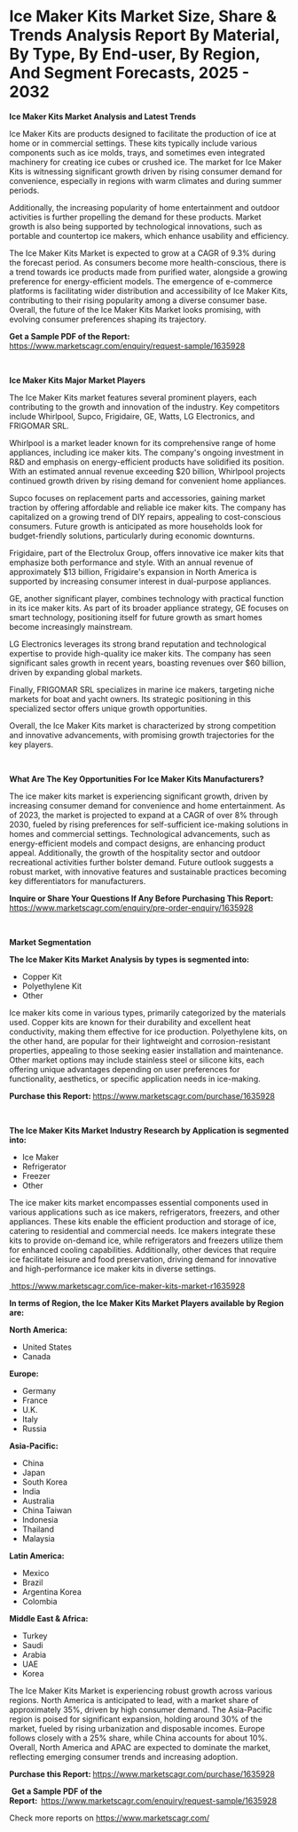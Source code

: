 <p><h1>Ice Maker Kits Market Size, Share & Trends Analysis Report By Material, By Type, By End-user, By Region, And Segment Forecasts, 2025 - 2032</h1></p><p><strong>Ice Maker Kits Market Analysis and Latest Trends</strong></p>
<p><p>Ice Maker Kits are products designed to facilitate the production of ice at home or in commercial settings. These kits typically include various components such as ice molds, trays, and sometimes even integrated machinery for creating ice cubes or crushed ice. The market for Ice Maker Kits is witnessing significant growth driven by rising consumer demand for convenience, especially in regions with warm climates and during summer periods. </p><p>Additionally, the increasing popularity of home entertainment and outdoor activities is further propelling the demand for these products. Market growth is also being supported by technological innovations, such as portable and countertop ice makers, which enhance usability and efficiency. </p><p>The Ice Maker Kits Market is expected to grow at a CAGR of 9.3% during the forecast period. As consumers become more health-conscious, there is a trend towards ice products made from purified water, alongside a growing preference for energy-efficient models. The emergence of e-commerce platforms is facilitating wider distribution and accessibility of Ice Maker Kits, contributing to their rising popularity among a diverse consumer base. Overall, the future of the Ice Maker Kits Market looks promising, with evolving consumer preferences shaping its trajectory.</p></p>
<p><strong>Get a Sample PDF of the Report:&nbsp;</strong> <a href="https://www.marketscagr.com/enquiry/request-sample/1635928?utm_campaign=2320&utm_medium=2&utm_source=Github&utm_content=ia&utm_term=16022025&utm_id=ice-maker-kits">https://www.marketscagr.com/enquiry/request-sample/1635928</a></p>
<p>&nbsp;</p>
<p><strong>Ice Maker Kits Major Market Players</strong></p>
<p><p>The Ice Maker Kits market features several prominent players, each contributing to the growth and innovation of the industry. Key competitors include Whirlpool, Supco, Frigidaire, GE, Watts, LG Electronics, and FRIGOMAR SRL. </p><p>Whirlpool is a market leader known for its comprehensive range of home appliances, including ice maker kits. The company's ongoing investment in R&D and emphasis on energy-efficient products have solidified its position. With an estimated annual revenue exceeding $20 billion, Whirlpool projects continued growth driven by rising demand for convenient home appliances.</p><p>Supco focuses on replacement parts and accessories, gaining market traction by offering affordable and reliable ice maker kits. The company has capitalized on a growing trend of DIY repairs, appealing to cost-conscious consumers. Future growth is anticipated as more households look for budget-friendly solutions, particularly during economic downturns.</p><p>Frigidaire, part of the Electrolux Group, offers innovative ice maker kits that emphasize both performance and style. With an annual revenue of approximately $13 billion, Frigidaire's expansion in North America is supported by increasing consumer interest in dual-purpose appliances.</p><p>GE, another significant player, combines technology with practical function in its ice maker kits. As part of its broader appliance strategy, GE focuses on smart technology, positioning itself for future growth as smart homes become increasingly mainstream.</p><p>LG Electronics leverages its strong brand reputation and technological expertise to provide high-quality ice maker kits. The company has seen significant sales growth in recent years, boasting revenues over $60 billion, driven by expanding global markets.</p><p>Finally, FRIGOMAR SRL specializes in marine ice makers, targeting niche markets for boat and yacht owners. Its strategic positioning in this specialized sector offers unique growth opportunities.</p><p>Overall, the Ice Maker Kits market is characterized by strong competition and innovative advancements, with promising growth trajectories for the key players.</p></p>
<p>&nbsp;</p>
<p><strong>What Are The Key Opportunities For Ice Maker Kits Manufacturers?</strong></p>
<p><p>The ice maker kits market is experiencing significant growth, driven by increasing consumer demand for convenience and home entertainment. As of 2023, the market is projected to expand at a CAGR of over 8% through 2030, fueled by rising preferences for self-sufficient ice-making solutions in homes and commercial settings. Technological advancements, such as energy-efficient models and compact designs, are enhancing product appeal. Additionally, the growth of the hospitality sector and outdoor recreational activities further bolster demand. Future outlook suggests a robust market, with innovative features and sustainable practices becoming key differentiators for manufacturers.</p></p>
<p><strong>Inquire or Share Your Questions If Any Before Purchasing This Report:</strong> <a href="https://www.marketscagr.com/enquiry/pre-order-enquiry/1635928?utm_campaign=2320&utm_medium=2&utm_source=Github&utm_content=ia&utm_term=16022025&utm_id=ice-maker-kits">https://www.marketscagr.com/enquiry/pre-order-enquiry/1635928</a></p>
<p>&nbsp;</p>
<p><strong>Market Segmentation</strong></p>
<p><strong>The Ice Maker Kits Market Analysis by types is segmented into:</strong></p>
<p><ul><li>Copper Kit</li><li>Polyethylene Kit</li><li>Other</li></ul></p>
<p><p>Ice maker kits come in various types, primarily categorized by the materials used. Copper kits are known for their durability and excellent heat conductivity, making them effective for ice production. Polyethylene kits, on the other hand, are popular for their lightweight and corrosion-resistant properties, appealing to those seeking easier installation and maintenance. Other market options may include stainless steel or silicone kits, each offering unique advantages depending on user preferences for functionality, aesthetics, or specific application needs in ice-making.</p></p>
<p><strong>Purchase this Report:&nbsp;</strong><a href="https://www.marketscagr.com/purchase/1635928?utm_campaign=2320&utm_medium=2&utm_source=Github&utm_content=ia&utm_term=16022025&utm_id=ice-maker-kits">https://www.marketscagr.com/purchase/1635928</a></p>
<p>&nbsp;</p>
<p><strong>The Ice Maker Kits Market Industry Research by Application is segmented into:</strong></p>
<p><ul><li>Ice Maker</li><li>Refrigerator</li><li>Freezer</li><li>Other</li></ul></p>
<p><p>The ice maker kits market encompasses essential components used in various applications such as ice makers, refrigerators, freezers, and other appliances. These kits enable the efficient production and storage of ice, catering to residential and commercial needs. Ice makers integrate these kits to provide on-demand ice, while refrigerators and freezers utilize them for enhanced cooling capabilities. Additionally, other devices that require ice facilitate leisure and food preservation, driving demand for innovative and high-performance ice maker kits in diverse settings.</p></p>
<p><a href="https://www.marketscagr.com/ice-maker-kits-market-r1635928?utm_campaign=2320&utm_medium=2&utm_source=Github&utm_content=ia&utm_term=16022025&utm_id=ice-maker-kits">&nbsp;https://www.marketscagr.com/ice-maker-kits-market-r1635928</a></p>
<p><strong>In terms of Region, the Ice Maker Kits Market Players available by Region are:</strong></p>
<p>
    <p> <strong> North America: </strong>
        <ul>
            <li>United States</li>
            <li>Canada</li>
        </ul>
        </p> 
    <p> <strong> Europe: </strong>
        <ul>
            <li>Germany</li>
            <li>France</li>
            <li>U.K.</li>
            <li>Italy</li>
            <li>Russia</li>
        </ul>
        </p> 
    <p> <strong> Asia-Pacific: </strong>
        <ul>
            <li>China</li>
            <li>Japan</li>
            <li>South Korea</li>
            <li>India</li>
            <li>Australia</li>
            <li>China Taiwan</li>
            <li>Indonesia</li>
            <li>Thailand</li>
            <li>Malaysia</li>
        </ul>
        </p> 
    <p> <strong> Latin America: </strong>
        <ul>
            <li>Mexico</li>
            <li>Brazil</li>
            <li>Argentina Korea</li>
            <li>Colombia</li>
        </ul>
        </p> 
    <p> <strong> Middle East & Africa: </strong>
        <ul>
            <li>Turkey</li>
            <li>Saudi</li>
            <li>Arabia</li>
            <li>UAE</li>
            <li>Korea</li>
        </ul>
    </p>
    </p>
<p><p>The Ice Maker Kits Market is experiencing robust growth across various regions. North America is anticipated to lead, with a market share of approximately 35%, driven by high consumer demand. The Asia-Pacific region is poised for significant expansion, holding around 30% of the market, fueled by rising urbanization and disposable incomes. Europe follows closely with a 25% share, while China accounts for about 10%. Overall, North America and APAC are expected to dominate the market, reflecting emerging consumer trends and increasing adoption.</p></p>
<p><strong>Purchase this Report: </strong><a href="https://www.marketscagr.com/purchase/1635928?utm_campaign=2320&utm_medium=2&utm_source=Github&utm_content=ia&utm_term=16022025&utm_id=ice-maker-kits">https://www.marketscagr.com/purchase/1635928</a></p>
<p>&nbsp;<strong>Get a Sample PDF of the Report:&nbsp;&nbsp;</strong><a href="https://www.marketscagr.com/enquiry/request-sample/1635928?utm_campaign=2320&utm_medium=2&utm_source=Github&utm_content=ia&utm_term=16022025&utm_id=ice-maker-kits">https://www.marketscagr.com/enquiry/request-sample/1635928</a></p>
<p><strong></strong></p>
<p>Check more reports on <a href="https://www.marketscagr.com/?utm_campaign=2320&utm_medium=2&utm_source=Github&utm_content=ia&utm_term=16022025&utm_id=ice-maker-kits">https://www.marketscagr.com/</a></p>